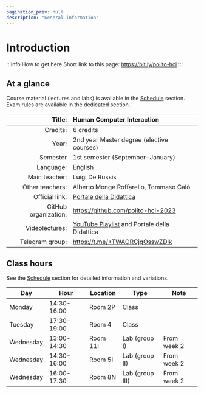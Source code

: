 ```yaml
---
pagination_prev: null
description: "General information"
---
```


# Introduction

:::info How to get here
Short link to this page: https://bit.ly/polito-hci
:::

## At a glance

Course material (lectures and labs) is available in the [Schedule](schedule) section. Exam rules are available in the dedicated section.

| Title:               | Human Computer Interaction                   |
|---------------------:|:---------------------------------------------|
| Credits:             | 6 credits                                    |
| Year:                | 2nd year Master degree (elective courses)    |
| Semester             | 1st semester (September-January)             |
| Language:            | English                                      |
| Main teacher:        | Luigi De Russis                              |
| Other teachers:      | Alberto Monge Roffarello, Tommaso Calò       |
| Official link:       | [Portale della Didattica](https://didattica.polito.it/pls/portal30/gap.pkg_guide.viewGap?p_cod_ins=02JSKOV)                     |
| GitHub organization: | https://github.com/polito-hci-2023           |
| Videolectures:       | [YouTube Playlist](https://www.youtube.com/playlist?list=PLs7DWGc_wmwRwGT5u9W9TKenphrJKtDss) and Portale della Didattica |
| Telegram group:      | https://t.me/+TWAORCjgOsswZDlk               |

## Class hours

See the [Schedule](schedule) section for detailed information and variations.

| Day     | Hour        | Location | Type            | Note        |
|---------|-------------|----------|-----------------|-------------|
| Monday  | 14:30-16:00 | Room 2P | Class           |             |
| Tuesday | 17:30-19:00 | Room 4  | Class           |             |
| Wednesday  | 13:00-14:30 | Room 11I  | Lab (group I)   | From week 2 |
| Wednesday  | 14:30-16:00 | Room 5I  | Lab (group II)  | From week 2 |
| Wednesday  | 16:00-17:30 | Room 8N  | Lab (group III) | From week 2 |
